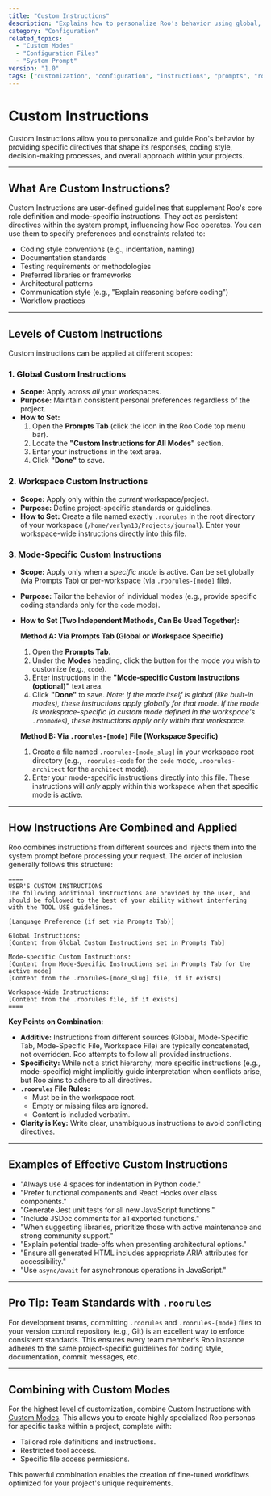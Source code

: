 ```yaml
---
title: "Custom Instructions"
description: "Explains how to personalize Roo's behavior using global, workspace, and mode-specific custom instructions via the Prompts Tab or .roorules files."
category: "Configuration"
related_topics:
  - "Custom Modes"
  - "Configuration Files"
  - "System Prompt"
version: "1.0"
tags: ["customization", "configuration", "instructions", "prompts", "roorules", "personalization"]
---
```


# Custom Instructions

Custom Instructions allow you to personalize and guide Roo's behavior by providing specific directives that shape its responses, coding style, decision-making processes, and overall approach within your projects.

---

## What Are Custom Instructions?

Custom Instructions are user-defined guidelines that supplement Roo's core role definition and mode-specific instructions. They act as persistent directives within the system prompt, influencing how Roo operates. You can use them to specify preferences and constraints related to:

- Coding style conventions (e.g., indentation, naming)
- Documentation standards
- Testing requirements or methodologies
- Preferred libraries or frameworks
- Architectural patterns
- Communication style (e.g., "Explain reasoning before coding")
- Workflow practices

---

## Levels of Custom Instructions

Custom instructions can be applied at different scopes:

### 1. Global Custom Instructions

- **Scope:** Apply across *all* your workspaces.
- **Purpose:** Maintain consistent personal preferences regardless of the project.
- **How to Set:**
    1.  Open the **Prompts Tab** (click the icon in the Roo Code top menu bar).
    2.  Locate the **"Custom Instructions for All Modes"** section.
    3.  Enter your instructions in the text area.
    4.  Click **"Done"** to save.

### 2. Workspace Custom Instructions

- **Scope:** Apply only within the *current* workspace/project.
- **Purpose:** Define project-specific standards or guidelines.
- **How to Set:** Create a file named exactly `.roorules` in the root directory of your workspace (`/home/verlyn13/Projects/journal`). Enter your workspace-wide instructions directly into this file.

### 3. Mode-Specific Custom Instructions

- **Scope:** Apply only when a *specific mode* is active. Can be set globally (via Prompts Tab) or per-workspace (via `.roorules-[mode]` file).
- **Purpose:** Tailor the behavior of individual modes (e.g., provide specific coding standards only for the `code` mode).
- **How to Set (Two Independent Methods, Can Be Used Together):**

    **Method A: Via Prompts Tab (Global or Workspace Specific)**
    1.  Open the **Prompts Tab**.
    2.  Under the **Modes** heading, click the button for the mode you wish to customize (e.g., `code`).
    3.  Enter instructions in the **"Mode-specific Custom Instructions (optional)"** text area.
    4.  Click **"Done"** to save.
    *Note: If the mode itself is global (like built-in modes), these instructions apply globally for that mode. If the mode is workspace-specific (a custom mode defined in the workspace's `.roomodes`), these instructions apply only within that workspace.*

    **Method B: Via `.roorules-[mode]` File (Workspace Specific)**
    1.  Create a file named `.roorules-[mode_slug]` in your workspace root directory (e.g., `.roorules-code` for the `code` mode, `.roorules-architect` for the `architect` mode).
    2.  Enter your mode-specific instructions directly into this file. These instructions will *only* apply within this workspace when that specific mode is active.

---

## How Instructions Are Combined and Applied

Roo combines instructions from different sources and injects them into the system prompt before processing your request. The order of inclusion generally follows this structure:

```plaintext
====
USER'S CUSTOM INSTRUCTIONS
The following additional instructions are provided by the user, and should be followed to the best of your ability without interfering with the TOOL USE guidelines.

[Language Preference (if set via Prompts Tab)]

Global Instructions:
[Content from Global Custom Instructions set in Prompts Tab]

Mode-specific Custom Instructions:
[Content from Mode-Specific Instructions set in Prompts Tab for the active mode]
[Content from the .roorules-[mode_slug] file, if it exists]

Workspace-Wide Instructions:
[Content from the .roorules file, if it exists]
====
```

**Key Points on Combination:**

- **Additive:** Instructions from different sources (Global, Mode-Specific Tab, Mode-Specific File, Workspace File) are typically concatenated, not overridden. Roo attempts to follow all provided instructions.
- **Specificity:** While not a strict hierarchy, more specific instructions (e.g., mode-specific) might implicitly guide interpretation when conflicts arise, but Roo aims to adhere to all directives.
- **`.roorules` File Rules:**
    - Must be in the workspace root.
    - Empty or missing files are ignored.
    - Content is included verbatim.
- **Clarity is Key:** Write clear, unambiguous instructions to avoid conflicting directives.

---

## Examples of Effective Custom Instructions

- "Always use 4 spaces for indentation in Python code."
- "Prefer functional components and React Hooks over class components."
- "Generate Jest unit tests for all new JavaScript functions."
- "Include JSDoc comments for all exported functions."
- "When suggesting libraries, prioritize those with active maintenance and strong community support."
- "Explain potential trade-offs when presenting architectural options."
- "Ensure all generated HTML includes appropriate ARIA attributes for accessibility."
- "Use `async/await` for asynchronous operations in JavaScript."

---

## Pro Tip: Team Standards with `.roorules`

For development teams, committing `.roorules` and `.roorules-[mode]` files to your version control repository (e.g., Git) is an excellent way to enforce consistent standards. This ensures every team member's Roo instance adheres to the same project-specific guidelines for coding style, documentation, commit messages, etc.

---

## Combining with Custom Modes

For the highest level of customization, combine Custom Instructions with [Custom Modes](./custom-modes.md). This allows you to create highly specialized Roo personas for specific tasks within a project, complete with:

- Tailored role definitions and instructions.
- Restricted tool access.
- Specific file access permissions.

This powerful combination enables the creation of fine-tuned workflows optimized for your project's unique requirements.
